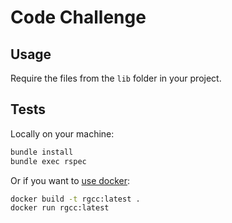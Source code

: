 # Code Challenge

## Usage

Require the files from the `lib` folder in your project.

## Tests

Locally on your machine:

```bash
bundle install
bundle exec rspec
```

Or if you want to [use docker](https://docs.docker.com/engine/install):

```bash
docker build -t rgcc:latest .
docker run rgcc:latest
```
